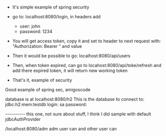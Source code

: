 - It's simple example of spring security
- go to: localhost:8080/login, in headers add
  - user: john
  - password: 1234

- You will get access token, copy it and set to header to next request with: "Authorization: Bearer " and value
- Then it would be possible to go: localhost:8080/api/users
- Then, when token expired, can go to locahost:8080/api/toke/refresh and add there expired token, it will return new working token
- That's it, example of security

Good example of spring sec, amigoscode

database is at localhost:8080/h2
This is the database to connect to: jdbc:h2:mem:testdb
login: sa
password:



---------- this one, not sure about stuff, I think I did sample with default jdbcAuthProvider

/localhost:8080/adm    adm user can and other user can
